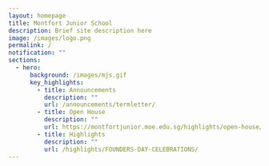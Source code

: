 ```yaml
---
layout: homepage
title: Montfort Junior School
description: Brief site description here
image: /images/logo.png
permalink: /
notification: ""
sections:
  - hero:
      background: /images/mjs.gif
      key_highlights:
        - title: Announcements
          description: ""
          url: /announcements/termletter/
        - title: Open House
          description: ""
          url: https://montfortjunior.moe.edu.sg/highlights/open-house/
        - title: Highlights
          description: ""
          url: /highlights/FOUNDERS-DAY-CELEBRATIONS/
---
```

